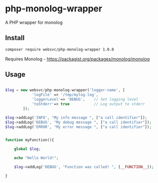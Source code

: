 # php-monolog-wrapper
A PHP wrapper for monolog 

## Install

```bash
composer require websvc/php-monolog-wrapper 1.0.0
```

Requires Monolog - https://packagist.org/packages/monolog/monolog     


## Usage

```php

$log = new websvc/php-monolog-wrapper('logger-name', [
            'logFile' => '/tmp/mylog.log',
            'loggerLevel'=> 'DEBUG',    // Set logging level
            'toStderr'=> true           // Log output to stderr
        ]);

$log->addLog('INFO', "My info message ", ["a call identifier"]);
$log->addLog('DEBUG', "My debug message ", ["a call identifier"]);
$log->addLog('ERROR', "My error message ", ["a call identifier"]);


function myFunction(){

    global $log;

    echo "Hello World!";

    $log->addLog('DEBUG', "Function was called! ", [__FUNCTION__]);

}


```
